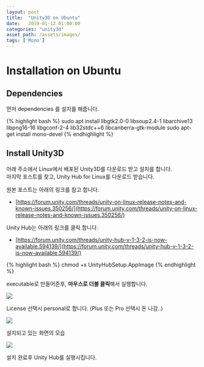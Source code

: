 ```yaml
---
layout: post
title:  "Unity3D on Ubuntu"
date:   2019-01-12 01:00:00
categories: "unity3d"
asset_path: /assets/images/
tags: ['Mono']
---
```



# Installation on Ubuntu

## Dependencies

먼저 dependencies 를 설치를 해줍니다.

{% highlight bash %}
sudo apt install libgtk2.0-0 libsoup2.4-1 libarchive13 libpng16-16 libgconf-2-4 lib32stdc++6 libcanberra-gtk-module
sudo apt-get install mono-devel
{% endhighlight %}


## Install Unity3D

아래 주소에서 Linux에서 배포된 Unity3D를 다운로드 받고 설치를 합니다.<br>
마지막 포스트를 찾고, Unity Hub for Linux를 다운로드 받습니다. 

원본 포스트는 아래의 링크를 참고 합니다.

* [https://forum.unity.com/threads/unity-on-linux-release-notes-and-known-issues.350256/](https://forum.unity.com/threads/unity-on-linux-release-notes-and-known-issues.350256/)

Unity Hub는 아래의 링크를 클릭 합니다.

* [https://forum.unity.com/threads/unity-hub-v-1-3-2-is-now-available.594139/](https://forum.unity.com/threads/unity-hub-v-1-3-2-is-now-available.594139/)


{% highlight bash %}
chmod +x UnityHubSetup.AppImage
{% endhighlight %}

executable로 만들어준후, **마우스로 더블 클릭**해서 실행합니다.

<img src="{{ page.asset_path }}unity3d-01.png" class="img-responsive img-rounded img-fluid">

License 선택시 personal로 합니다.  (Plus 또는 Pro 선택시 돈 나감..)

<img src="{{ page.asset_path }}unity3d-02.png" class="img-responsive img-rounded img-fluid">

설치되고 있는 화면의 모습

<img src="{{ page.asset_path }}unity3d-03.png" class="img-responsive img-rounded img-fluid">

설치 완료후 Unity Hub를 실행시킵니다.

